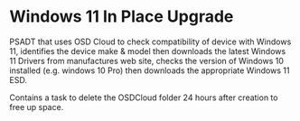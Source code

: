 # Windows 11 In Place Upgrade

PSADT that uses OSD Cloud to check compatibility of device with Windows 11, identifies the device make & model then downloads the latest Windows 11 Drivers from manufactures web site, checks the version of Windows 10 installed (e.g. windows 10 Pro) then downloads the appropriate Windows 11 ESD.

Contains a task to delete the OSDCloud folder 24 hours after creation to free up space.

